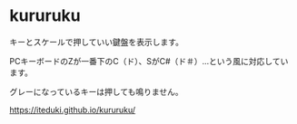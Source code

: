 # kururuku

キーとスケールで押していい鍵盤を表示します。

PCキーボードのZが一番下のC（ド）、SがC#（ド＃）…という風に対応しています。

グレーになっているキーは押しても鳴りません。

https://iteduki.github.io/kururuku/
